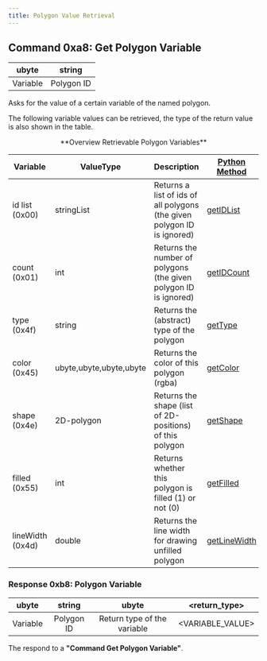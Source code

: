 ```yaml
---
title: Polygon Value Retrieval
---
```


## Command 0xa8: Get Polygon Variable

|  ubyte   |   string   |
| :------: | :--------: |
| Variable | Polygon ID |

Asks for the value of a certain variable of the named polygon.

The following variable values can be retrieved, the type of the return
value is also shown in the table.

<center>
**Overview Retrievable Polygon Variables**
</center>

| Variable         | ValueType               | Description             | [Python Method](../TraCI/Interfacing_TraCI_from_Python.md)     |
| ---------------- | ----------------------- | ----------------------- | -------------------------------------------------------------- |
| id list (0x00)   | stringList              | Returns a list of ids of all polygons (the given polygon ID is ignored) | [getIDList](https://sumo.dlr.de/pydoc/traci._polygon.html#PolygonDomain-getIDList)       |
| count (0x01)     | int                     | Returns the number of polygons (the given polygon ID is ignored)        | [getIDCount](https://sumo.dlr.de/pydoc/traci._polygon.html#PolygonDomain-getIDCount)     |
| type (0x4f)      | string                  | Returns the (abstract) type of the polygon                              | [getType](https://sumo.dlr.de/pydoc/traci._polygon.html#PolygonDomain-getType)           |
| color (0x45)     | ubyte,ubyte,ubyte,ubyte | Returns the color of this polygon (rgba)                                | [getColor](https://sumo.dlr.de/pydoc/traci._polygon.html#PolygonDomain-getColor)         |
| shape (0x4e)     | 2D-polygon              | Returns the shape (list of 2D-positions) of this polygon                | [getShape](https://sumo.dlr.de/pydoc/traci._polygon.html#PolygonDomain-getShape)         |
| filled (0x55)    | int                     | Returns whether this polygon is filled (1) or not (0)                   | [getFilled](https://sumo.dlr.de/pydoc/traci._polygon.html#PolygonDomain-getFilled)       |
| lineWidth (0x4d) | double                  | Returns the line width for drawing unfilled polygon                     | [getLineWidth](https://sumo.dlr.de/pydoc/traci._polygon.html#PolygonDomain-getLineWidth) |

### Response 0xb8: Polygon Variable

|  ubyte   |   string   |            ubyte            |  <return_type\>   |
| :------: | :--------: | :-------------------------: | :--------------: |
| Variable | Polygon ID | Return type of the variable | <VARIABLE_VALUE\> |

The respond to a **"Command Get Polygon Variable"**.